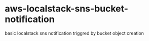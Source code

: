 # aws-localstack-sns-bucket-notification
basic localstack sns notification triggred by bucket object creation
